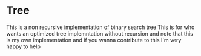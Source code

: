 # Tree
This is a non recursive implementation of binary search tree
This is for who wants an optimized tree implemntation without recursion and note that this is my own implementation and if you wanna contribute to this I'm very happy to help
